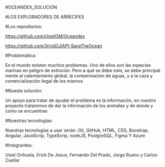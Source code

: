 #OCEANDEX_SOLUCION


#LOS EXPLORADORES DE ARRECIFES


#Los repositorios:

https://github.com/UsielOM/Oceandex

https://github.com/3rickDJ/API-SaveTheOcean


#Problemática:

En el mundo existen muchos problemas. Uno de ellos son las especies marinas en peligro de extinción. Pero a qué se debe esto, se debe principal mente al calentamiento global, la contaminación de aguas, y a la caza y comercialización ilegal de los mismos 


#Nuesta solución:

Un apoyo para tratar de ayudar el problema es la información, en nuestro proyecto trataremos de dar la información de los animales y de donde y como se encuentran


#Nuestras tecnologias:

Nuestras tecnologías a usar serán: Git, GitHub, HTML, CSS, Boostrap, Angular, JavaScrip, TypeScrip, nodeJS, PostgreSQL, Figma Y Azure


#Integrantes:

Usiel Orihuela, Erick De Jesus, Fernando Del Prado, Jorge Ruano y  Carlos Cuellar

